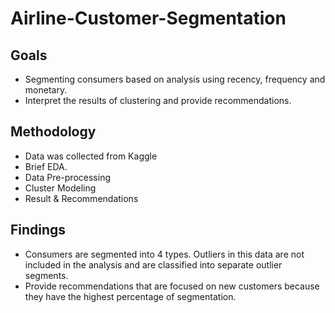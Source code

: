 # Airline-Customer-Segmentation

## Goals
* Segmenting consumers based on analysis using recency, frequency and monetary.
* Interpret the results of clustering and provide recommendations.

## Methodology
* Data was collected from Kaggle
* Brief EDA.
* Data Pre-processing
* Cluster Modeling
* Result & Recommendations

## Findings
* Consumers are segmented into 4 types. Outliers in this data are not included in the analysis and are classified into separate outlier segments.
* Provide recommendations that are focused on new customers because they have the highest percentage of segmentation.
